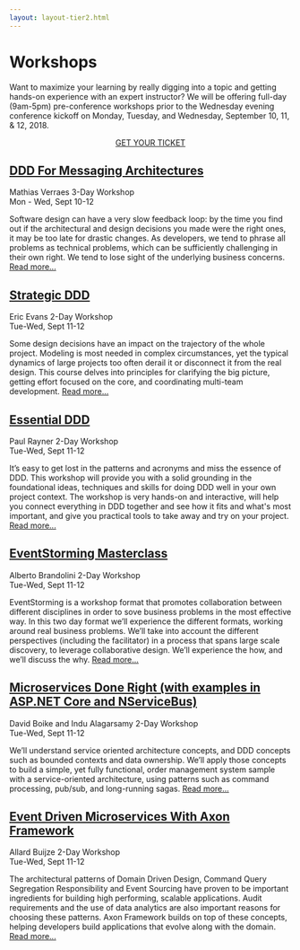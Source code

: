 ```yaml
---
layout: layout-tier2.html
---
```

<div class="container section workshops">
	<h1 class="section-header">Workshops</h1>
	<p class="copy">
		Want to maximize your learning by really digging into a topic and getting hands-on experience with an expert instructor? We will be offering full-day (9am-5pm) pre-conference workshops prior to the Wednesday evening conference kickoff on Monday, Tuesday, and Wednesday, September 10, 11, &amp; 12, 2018.</p>
    <div class="row">
        <div class="col-xs-12" align="center">
            <a class="btn" style="margin-bottom: 0;" href="https://ti.to/explore-ddd-conference/explore-ddd-2018">GET YOUR TICKET</a>
        </div>
    </div>
    <!-- begin workshop element -->
	<div class="row">
        <div class="col-xs-12 col-sm-2">
            <div class="speaker-container">
                <a href="ddd-for-messaging-architectures.html"><div class="speaker-img mathias-verraes"></div></a>
                </div>
            </div>
        <div class="col-xs-12 col-sm-10 workshop-list">
        <h2><a href="ddd-for-messaging-architectures.html">DDD For Messaging Architectures</a></h2>
        <p class="copy">
            <span class="workshops--speaker-name">Mathias Verraes</span>
            <span class="workshops--duration">3-Day Workshop<br>Mon - Wed, Sept 10-12</span>
        </p>
        <p class="copy">Software design can have a very slow feedback loop: by the time you find out if the architectural and design decisions you made were the right ones, it may be too late for drastic changes. As developers, we tend to phrase all problems as technical problems, which can be sufficiently challenging in their own right. We tend to lose sight of the underlying business concerns. <a href="ddd-for-messaging-architectures.html">Read more...</a></p>
        </div>
    </div>
	<!-- begin workshop element -->
    <div class="row">
        <div class="col-xs-12 col-sm-2">
            <div class="speaker-container">
                <a href="strategic-ddd.html"><div class="speaker-img eric-evans"></div></a>
            </div>
          </div>
        <div class="col-xs-12 col-sm-10 workshop-list">
            <h2><a href="strategic-ddd.html">Strategic DDD</a></h2>
            <p class="copy">
                <span class="workshops--speaker-name">Eric Evans</span>
                <span class="workshops--duration">2-Day Workshop<br>Tue-Wed, Sept 11-12</span>
            </p>
            <p class="copy">Some design decisions have an impact on the trajectory of the whole project. Modeling is most needed in complex circumstances, yet the typical dynamics of large projects too often derail it or disconnect it from the real design. This course delves into principles for clarifying the big picture, getting effort focused on the core, and coordinating multi-team development. <a href="strategic-ddd.html">Read more...</a></p>
        </div>
    </div>
	<div class="row">
        <div class="col-xs-12 col-sm-2">
            <div class="speaker-container">
                <a href="essential-ddd.html"><div class="speaker-img paul-rayner"></div></a>
            </div>
          </div>
        <div class="col-xs-12 col-sm-10 workshop-list">
            <h2><a href="essential-ddd.html">Essential DDD</a></h2>
            <p class="copy">
                <span class="workshops--speaker-name">Paul Rayner</span>
                <span class="workshops--duration">2-Day Workshop<br>Tue-Wed, Sept 11-12</span>
            </p>
            <p class="copy">It’s easy to get lost in the patterns and acronyms and miss the essence of DDD. This workshop will provide you with a solid grounding in the foundational ideas, techniques and skills for doing DDD well in your own project context. The workshop is very hands-on and interactive, will help you connect everything in DDD together and see how it fits and what's most important, and give you practical tools to take away and try on your project. <a href="essential-ddd.html">Read more...</a></p>
        </div>
    </div>
	<!-- begin workshop element -->
	<div class="row">
        <div class="col-xs-12 col-sm-2">
            <div class="speaker-container">
                <a href="eventstorming-masterclass.html"><div class="speaker-img alberto-brandolini"></div></a>
                </div>
            </div>
        <div class="col-xs-12 col-sm-10 workshop-list">
        <h2><a href="eventstorming-masterclass.html">EventStorming Masterclass</a></h2>
        <p class="copy">
            <span class="workshops--speaker-name">Alberto Brandolini</span>
            <span class="workshops--duration">2-Day Workshop<br>Tue-Wed, Sept 11-12</span>
        </p>
        <p class="copy">EventStorming is a workshop format that promotes collaboration between different disciplines in order to sove business problems in the most effective way. In this two day format we’ll experience the different formats, working around real business problems. We’ll take into account the different perspectives (including the facilitator) in a process that spans large scale discovery, to leverage collaborative design. We’ll experience the how, and we’ll discuss the why. <a href="eventstorming-masterclass.html">Read more...</a></p>
        </div>
    </div>
    <!-- begin workshop element -->
    <div class="row">
        <div class="col-xs-12 col-sm-2">
            <div class="speaker-container">
                <a href="microservices-done-right.html"><div class="co-workshop-img indu-and-david"></div></a>
                </div>
            </div>
        <div class="col-xs-12 col-sm-10 workshop-list">
        <h2><a href="microservices-done-right.html">Microservices Done Right (with examples in ASP.NET Core and NServiceBus)</a></h2>
        <p class="copy">
            <span class="workshops--speaker-name">David Boike and Indu Alagarsamy</span>
            <span class="workshops--duration">2-Day Workshop<br>Tue-Wed, Sept 11-12</span>
        </p>
        <p class="copy">We’ll understand service oriented architecture concepts, and DDD concepts such as bounded contexts and data ownership. We’ll apply those concepts to build a simple, yet fully functional, order management system sample with a service-oriented architecture, using patterns such as command processing, pub/sub, and long-running sagas. <a href="microservices-done-right.html">Read more...</a></p>
        </div>
    </div>
    <!-- begin workshop element -->
	<div class="row">
        <div class="col-xs-12 col-sm-2">
            <div class="speaker-container">
                <a href="event-driven-microservices-with-axon-framework.html"><div class="speaker-img allard-buijze"></div></a>
                </div>
            </div>
        <div class="col-xs-12 col-sm-10 workshop-list">
        <h2><a href="event-driven-microservices-with-axon-framework.html">Event Driven Microservices With Axon Framework</a></h2>
        <p class="copy">
            <span class="workshops--speaker-name">Allard Buijze</span>
            <span class="workshops--duration">2-Day Workshop<br>Tue-Wed, Sept 11-12</span>
        </p>
        <p class="copy">The architectural patterns of Domain Driven Design, Command Query Segregation Responsibility and Event Sourcing have proven to be important ingredients for building high performing, scalable applications. Audit requirements and the use of data analytics are also important reasons for choosing these patterns. Axon Framework builds on top of these concepts, helping developers build applications that evolve along with the domain. <a href="event-driven-microservices-with-axon-framework.html">Read more...</a></p>
        </div>
    </div>
</div> <!-- container -->
